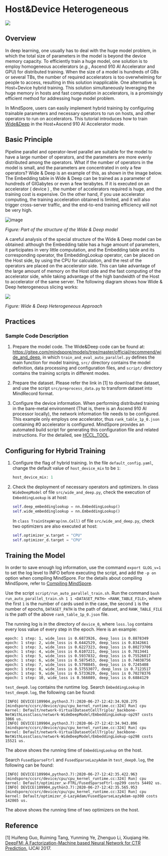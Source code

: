 # Host&Device Heterogeneous

<a href="https://gitee.com/mindspore/docs/blob/r1.9/tutorials/experts/source_en/parallel/host_device_training.md" target="_blank"><img src="https://mindspore-website.obs.cn-north-4.myhuaweicloud.com/website-images/r1.9/resource/_static/logo_source_en.png"></a>

## Overview

In deep learning, one usually has to deal with the huge model problem, in which the total size of parameters in the model is beyond the device memory capacity. To efficiently train a huge model, one solution is to employ homogeneous accelerators (*e.g.*, Ascend 910 AI Accelerator and GPU) for distributed training. When the size of a model is hundreds of GBs or several TBs,
the number of required accelerators is too overwhelming for people to access, resulting in this solution inapplicable.  One alternative is Host+Device hybrid training. This solution simultaneously leveraging the huge memory in hosts and fast computation in accelerators, is a promisingly
efficient method for addressing huge model problem.

In MindSpore, users can easily implement hybrid training by configuring trainable parameters and necessary operators to run on hosts, and other operators to run on accelerators. This tutorial introduces how to train [Wide&Deep](https://gitee.com/mindspore/models/tree/master/official/recommend/wide_and_deep) in the Host+Ascend 910 AI Accelerator mode.

## Basic Principle

Pipeline parallel and operator-level parallel are suitable for the model to have a large number of operators, and the parameters are more evenly distributed among the operators. What if the number of operators in the model is small, and the parameters are concentrated in only a few operators? Wide & Deep is an example of this, as shown in the image below. The Embedding table in Wide & Deep can be trained as a parameter of hundreds of GIGabytes or even a few terabytes. If it is executed on an accelerator ( device ) , the number of accelerators required is huge, and the training cost is expensive. On the other hand, if you use accelerator computing, the training acceleration obtained is limited, and it will also trigger cross-server traffic, and the end-to-end training efficiency will not be very high.

![image](https://mindspore-website.obs.cn-north-4.myhuaweicloud.com/website-images/r1.9/tutorials/experts/source_zh_cn/parallel/images/host_device_image_0_zh.png)

*Figure: Part of the structure of the Wide & Deep model*

A careful analysis of the special structure of the Wide & Deep model can be obtained: although the Embedding table has a huge amount of parameters, it participates in very little computation, and the Embedding table and its corresponding operator, the EmbeddingLookup operator, can be placed on the Host side, by using the CPU for calculation, and the rest of the operators are placed on the accelerator side. This can take advantage of the large amount of memory on the Host side and the fast computing of the accelerator side, while taking advantage of the high bandwidth of the Host to accelerator of the same server. The following diagram shows how Wide & Deep heterogeneous slicing works:

![](https://mindspore-website.obs.cn-north-4.myhuaweicloud.com/website-images/r1.9/tutorials/experts/source_zh_cn/parallel/images/host_device_image_1_zh.png)

*Figure: Wide & Deep Heterogeneous Approach*

## Practices

### Sample Code Description

1. Prepare the model code. The Wide&Deep code can be found at: <https://gitee.com/mindspore/models/tree/master/official/recommend/wide_and_deep>, in which `train_and_eval_auto_parallel.py` defines the main function for model training, `src/` directory contains the model definition, data processing and configuration files, and `script/` directory contains the training scripts in different modes.

2. Prepare the dataset. Please refer the link in [1] to download the dataset, and use the script `src/preprocess_data.py` to transform dataset into MindRecord format.

3. Configure the device information. When performing distributed training in the bare-metal environment (That is, there is an Ascend 910 AI processor locally), the network information file needs to be configured. This example only employs one accelerator, thus `rank_table_1p_0.json` containing #0 accelerator is configured. MindSpore provides an automated build script for generating this configuration file and related instructions. For the detailed, see [HCCL_TOOL](https://gitee.com/mindspore/models/tree/master/utils/hccl_tools).

## Configuring for Hybrid Training

1. Configure the flag of hybrid training. In the file `default_config.yaml`, change the default value of `host_device_mix` to be `1`:

    ```python
    host_device_mix: 1
    ```

2. Check the deployment of necessary operators and optimizers. In class `WideDeepModel` of file `src/wide_and_deep.py`, check the execution of `EmbeddingLookup` is at host:

    ```python
    self.deep_embeddinglookup = nn.EmbeddingLookup()
    self.wide_embeddinglookup = nn.EmbeddingLookup()
    ```

   In `class TrainStepWrap(nn.Cell)` of file `src/wide_and_deep.py`, check two optimizers are also executed at host:

    ```python
    self.optimizer_w.target = "CPU"
    self.optimizer_d.target = "CPU"
    ```

## Training the Model

In order to save enough log information, use the command `export GLOG_v=1` to set the log level to INFO before executing the script, and add the `-p on` option when compiling MindSpore. For the details about compiling MindSpore, refer to [Compiling MindSpore](https://www.mindspore.cn/install/detail/en?path=install/master/mindspore_ascend_install_source_en.md&highlight=%E7%BC%96%E8%AF%91mindspore).

Use the script `script/run_auto_parallel_train.sh`. Run the command `bash run_auto_parallel_train.sh 1 1 <DATASET_PATH> <RANK_TABLE_FILE>`, where the first `1` is the number of cards used in the case, the second `1` is the number of epochs, `DATASET_PATH` is the path of dataset, and `RANK_TABLE_FILE` is the path of the above `rank_table_1p_0.json` file.

The running log is in the directory of `device_0`, where `loss.log` contains every loss value of every step in the epoch. Here is an example:

```text
epoch: 1 step: 1, wide_loss is 0.6873926, deep_loss is 0.8878349
epoch: 1 step: 2, wide_loss is 0.6442529, deep_loss is 0.8342661
epoch: 1 step: 3, wide_loss is 0.6227323, deep_loss is 0.80273706
epoch: 1 step: 4, wide_loss is 0.6107221, deep_loss is 0.7813441
epoch: 1 step: 5, wide_loss is 0.5937832, deep_loss is 0.75526017
epoch: 1 step: 6, wide_loss is 0.5875453, deep_loss is 0.74038756
epoch: 1 step: 7, wide_loss is 0.5798845, deep_loss is 0.7245408
epoch: 1 step: 8, wide_loss is 0.57553077, deep_loss is 0.7123517
epoch: 1 step: 9, wide_loss is 0.5733629, deep_loss is 0.70278376
epoch: 1 step: 10, wide_loss is 0.566089, deep_loss is 0.6884129
```

`test_deep0.log` contains the runtime log.
Search `EmbeddingLookup` in `test_deep0.log`, the following can be found:

```text
[INFO] DEVICE(109904,python3.7):2020-06-27-12:42:34.928.275 [mindspore/ccsrc/device/cpu/cpu_kernel_runtime.cc:324] Run] cpu kernel: Default/network-VirtualDatasetCellTriple/_backbone-NetWithLossClass/network-WideDeepModel/EmbeddingLookup-op297 costs 3066 us.
[INFO] DEVICE(109904,python3.7):2020-06-27-12:42:34.943.896 [mindspore/ccsrc/device/cpu/cpu_kernel_runtime.cc:324] Run] cpu kernel: Default/network-VirtualDatasetCellTriple/_backbone-NetWithLossClass/network-WideDeepModel/EmbeddingLookup-op298 costs 15521 us.
```

The above shows the running time of `EmbeddingLookup` on the host.

Search `FusedSparseFtrl` and `FusedSparseLazyAdam` in `test_deep0.log`, the following can be found:

```text
[INFO] DEVICE(109904,python3.7):2020-06-27-12:42:35.422.963 [mindspore/ccsrc/device/cpu/cpu_kernel_runtime.cc:324] Run] cpu kernel: Default/optimizer_w-FTRL/FusedSparseFtrl-op299 costs 54492 us.
[INFO] DEVICE(109904,python3.7):2020-06-27-12:42:35.565.953 [mindspore/ccsrc/device/cpu/cpu_kernel_runtime.cc:324] Run] cpu kernel: Default/optimizer_d-LazyAdam/FusedSparseLazyAdam-op300 costs 142865 us.
```

The above shows the running time of two optimizers on the host.

## Reference

[1] Huifeng Guo, Ruiming Tang, Yunming Ye, Zhenguo Li, Xiuqiang He. [DeepFM: A Factorization-Machine based Neural Network for CTR Prediction.](https://doi.org/10.24963/ijcai.2017/239) IJCAI 2017.